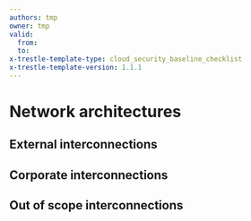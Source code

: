```yaml
---
authors: tmp
owner: tmp
valid:
  from:
  to:
x-trestle-template-type: cloud_security_baseline_checklist
x-trestle-template-version: 1.1.1
---
```


# Network architectures

## External interconnections

## Corporate interconnections

## Out of scope interconnections
